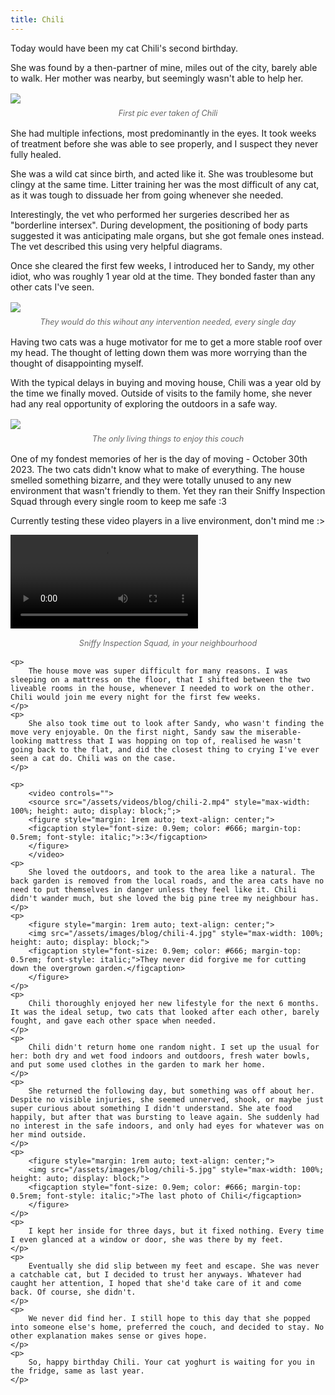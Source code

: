 ```yaml
---
title: Chili
---
```


<div>
    <p>
        Today would have been my cat Chili's second birthday.
    </p>
    <p>
        She was found by a then-partner of mine, miles out of the city, barely able to walk. Her mother was nearby, but seemingly wasn't able to help her.
    </p>
    <p>
        <figure style="margin: 1rem auto; text-align: center;">
        <img src="/assets/images/blog/chili-1.jpg" style="max-width: 100%; height: auto; display: block;">
        <figcaption style="font-size: 0.9em; color: #666; margin-top: 0.5rem; font-style: italic;">First pic ever taken of Chili</figcaption>
        </figure>
    </p>
    <p>
        She had multiple infections, most predominantly in the eyes. It took weeks of treatment before she was able to see properly, and I suspect they never fully healed.
    </p>
    <p>
        She was a wild cat since birth, and acted like it. She was troublesome but clingy at the same time. Litter training her was the most difficult of any cat, as it was tough to dissuade her from going whenever she needed.
    </p>
    <p>
        Interestingly, the vet who performed her surgeries described her as "borderline intersex". During development, the positioning of body parts suggested it was anticipating male organs, but she got female ones instead. The vet described this using very helpful diagrams.
    </p>
    <p>
        Once she cleared the first few weeks, I introduced her to Sandy, my other idiot, who was roughly 1 year old at the time. They bonded faster than any other cats I've seen.
    </p>
    <p>
        <figure style="margin: 1rem auto; text-align: center;">
        <img src="/assets/images/blog/chili-2.jpg" style="max-width: 100%; height: auto; display: block;">
        <figcaption style="font-size: 0.9em; color: #666; margin-top: 0.5rem; font-style: italic;">They would do this wihout any intervention needed, every single day</figcaption>
        </figure>
    </p>
    <p>
        Having two cats was a huge motivator for me to get a more stable roof over my head. The thought of letting down them was more worrying than the thought of disappointing myself.
    </p>
    <p>
        With the typical delays in buying and moving house, Chili was a year old by the time we finally moved. Outside of visits to the family home, she never had any real opportunity of exploring the outdoors in a safe way.
    </p>
    <p>
        <figure style="margin: 1rem auto; text-align: center;">
        <img src="/assets/images/blog/chili-3.jpg" style="max-width: 100%; height: auto; display: block;">
        <figcaption style="font-size: 0.9em; color: #666; margin-top: 0.5rem; font-style: italic;">The only living things to enjoy this couch</figcaption>
        </figure>
    </p>
    <p>
        One of my fondest memories of her is the day of moving - October 30th 2023. The two cats didn't know what to make of everything. The house smelled something bizarre, and they were totally unused to any new environment that wasn't friendly to them. Yet they ran their Sniffy Inspection Squad through every single room to keep me safe :3
    </p>
    <p>
        Currently testing these video players in a live environment, don't mind me :>
    </p>
    <p>
        <video controls>
        <source src="{{ site.baseurl }}/assets/videos/blog/chili-1.mp4" type="video/mp4">
        <figure style="margin: 1rem auto; text-align: center;">
            <figcaption style="font-size: 0.9em; color: #666; margin-top: 0.5rem; font-style: italic;">Sniffy Inspection Squad, in your neighbourhood</figcaption>
        </figure>
        </video>
        


    <p>
        The house move was super difficult for many reasons. I was sleeping on a mattress on the floor, that I shifted between the two liveable rooms in the house, whenever I needed to work on the other. Chili would join me every night for the first few weeks.
    </p>
    <p>
        She also took time out to look after Sandy, who wasn't finding the move very enjoyable. On the first night, Sandy saw the miserable-looking mattress that I was hopping on top of, realised he wasn't going back to the flat, and did the closest thing to crying I've ever seen a cat do. Chili was on the case. 
    </p>

    <p>
        <video controls="">
        <source src="/assets/videos/blog/chili-2.mp4" style="max-width: 100%; height: auto; display: block;";>
        <figure style="margin: 1rem auto; text-align: center;">
        <figcaption style="font-size: 0.9em; color: #666; margin-top: 0.5rem; font-style: italic;">:3</figcaption>
        </figure>
        </video>
    <p>
        She loved the outdoors, and took to the area like a natural. The back garden is removed from the local roads, and the area cats have no need to put themselves in danger unless they feel like it. Chili didn't wander much, but she loved the big pine tree my neighbour has.
    </p>
    <p>
        <figure style="margin: 1rem auto; text-align: center;">
        <img src="/assets/images/blog/chili-4.jpg" style="max-width: 100%; height: auto; display: block;">
        <figcaption style="font-size: 0.9em; color: #666; margin-top: 0.5rem; font-style: italic;">They never did forgive me for cutting down the overgrown garden.</figcaption>
        </figure>
    </p>
    <p>
        Chili thoroughly enjoyed her new lifestyle for the next 6 months. It was the ideal setup, two cats that looked after each other, barely fought, and gave each other space when needed.
    </p>
    <p>
        Chili didn't return home one random night. I set up the usual for her: both dry and wet food indoors and outdoors, fresh water bowls, and put some used clothes in the garden to mark her home.
    </p>
    <p>
        She returned the following day, but something was off about her. Despite no visible injuries, she seemed unnerved, shook, or maybe just super curious about something I didn't understand. She ate food happily, but after that was bursting to leave again. She suddenly had no interest in the safe indoors, and only had eyes for whatever was on her mind outside.
    </p>
    <p>
        <figure style="margin: 1rem auto; text-align: center;">
        <img src="/assets/images/blog/chili-5.jpg" style="max-width: 100%; height: auto; display: block;">
        <figcaption style="font-size: 0.9em; color: #666; margin-top: 0.5rem; font-style: italic;">The last photo of Chili</figcaption>
        </figure>
    </p>
    <p>
        I kept her inside for three days, but it fixed nothing. Every time I even glanced at a window or door, she was there by my feet.
    </p>
    <p>
        Eventually she did slip between my feet and escape. She was never a catchable cat, but I decided to trust her anyways. Whatever had caught her attention, I hoped that she'd take care of it and come back. Of course, she didn't.
    </p>
    <p>
        We never did find her. I still hope to this day that she popped into someone else's home, preferred the couch, and decided to stay. No other explanation makes sense or gives hope.
    </p>
    <p>
        So, happy birthday Chili. Your cat yoghurt is waiting for you in the fridge, same as last year.
    </p>